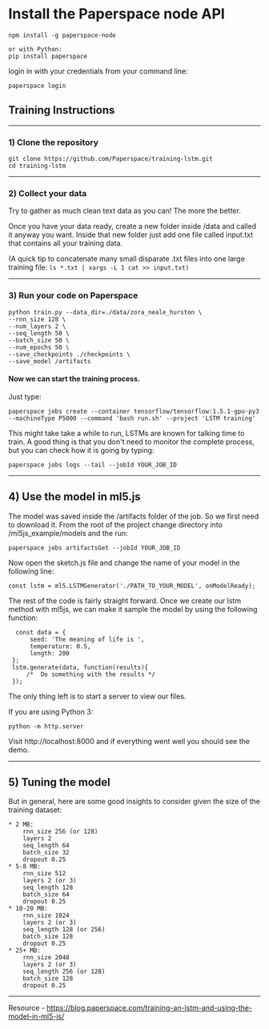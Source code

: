 # Install the Paperspace node API

```
npm install -g paperspace-node

or with Python:
pip install paperspace

```
login in with your credentials from your command line:
```
paperspace login
```

## Training Instructions
***
### 1) Clone the repository
```
git clone https://github.com/Paperspace/training-lstm.git
cd training-lstm
```
***
### 2) Collect your data
Try to gather as much clean text data as you can! The more the better.

Once you have your data ready, create a new folder inside /data and called it anyway you want. Inside that new folder just add one file called input.txt that contains all your training data.

(A quick tip to concatenate many small disparate .txt files into one large training file: ```ls *.txt | xargs -L 1 cat >> input.txt)```

***
### 3) Run your code on Paperspace

```
python train.py --data_dir=./data/zora_neale_hurston \
--rnn_size 128 \
--num_layers 2 \
--seq_length 50 \
--batch_size 50 \
--num_epochs 50 \
--save_checkpoints ./checkpoints \
--save_model /artifacts
```


#### Now we can start the training process.
Just type:
```
paperspace jobs create --container tensorflow/tensorflow:1.5.1-gpu-py3 --machineType P5000 --command 'bash run.sh' --project 'LSTM training'
```

This might take take a while to run, LSTMs are known for talking time to train. A good thing is that you don't need to monitor the complete process, but you can check how it is going by typing:

```
paperspace jobs logs --tail --jobId YOUR_JOB_ID
```

***
## 4) Use the model in ml5.js
The model was saved inside the /artifacts folder of the job. So we first need to download it. From the root of the project change directory into /ml5js_example/models and the run:
```
paperspace jobs artifactsGet --jobId YOUR_JOB_ID
```

Now open the sketch.js file and change the name of your model in the following line:
```
const lstm = ml5.LSTMGenerator('./PATH_TO_YOUR_MODEL', onModelReady);
```

The rest of the code is fairly straight forward. Once we create our lstm method with ml5js, we can make it sample the model by using the following function:

```
  const data = {
      seed: 'The meaning of life is ',
      temperature: 0.5,
      length: 200
 };
 lstm.generate(data, function(results){
     /*  Do something with the results */
 });

```

The only thing left is to start a server to view our files. 

If you are using Python 3:

```
python -m http.server
```

Visit http://localhost:8000 and if everything went well you should see the demo.

***

## 5) Tuning the model

But in general, here are some good insights to consider given the size of the training dataset:

    * 2 MB:
        rnn_size 256 (or 128)
        layers 2
        seq_length 64
        batch_size 32
        dropout 0.25
    * 5-8 MB:
        rnn_size 512
        layers 2 (or 3)
        seq_length 128
        batch_size 64
        dropout 0.25
    * 10-20 MB:
        rnn_size 1024
        layers 2 (or 3)
        seq_length 128 (or 256)
        batch_size 128
        dropout 0.25
    * 25+ MB:
        rnn_size 2048
        layers 2 (or 3)
        seq_length 256 (or 128)
        batch_size 128
        dropout 0.25
***

Resource - https://blog.paperspace.com/training-an-lstm-and-using-the-model-in-ml5-js/
